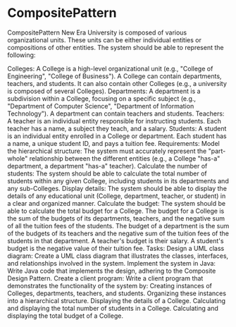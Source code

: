 # CompositePattern
CompositePattern
New Era University is composed of various organizational units. These units can be either individual entities or compositions of other entities. The system should be able to represent the following:

Colleges: A College is a high-level organizational unit (e.g., "College of Engineering", "College of Business"). A College can contain departments, teachers, and students. It can also contain other Colleges (e.g., a university is composed of several Colleges).
Departments: A department is a subdivision within a College, focusing on a specific subject (e.g., "Department of Computer Science", "Department of Information Technology"). A department can contain teachers and students.
Teachers: A teacher is an individual entity responsible for instructing students. Each teacher has a name, a subject they teach, and a salary.
Students: A student is an individual entity enrolled in a College or department. Each student has a name, a unique student ID, and pays a tuition fee.
Requirements:
Model the hierarchical structure: The system must accurately represent the "part-whole" relationship between the different entities (e.g., a College "has-a" department, a department "has-a" teacher).
Calculate the number of students: The system should be able to calculate the total number of students within any given College, including students in its departments and any sub-Colleges.
Display details: The system should be able to display the details of any educational unit (College, department, teacher, or student) in a clear and organized manner.
Calculate the budget: The system should be able to calculate the total budget for a College. The budget for a College is the sum of the budgets of its departments, teachers, and the negative sum of all the tuition fees of the students. The budget of a department is the sum of the budgets of its teachers and the negative sum of the tuition fees of the students in that department. A teacher's budget is their salary. A student's budget is the negative value of their tuition fee.
Tasks:
Design a UML class diagram: Create a UML class diagram that illustrates the classes, interfaces, and relationships involved in the system.
Implement the system in Java: Write Java code that implements the design, adhering to the Composite Design Pattern.
Create a client program: Write a client program that demonstrates the functionality of the system by:
Creating instances of Colleges, departments, teachers, and students.
Organizing these instances into a hierarchical structure.
Displaying the details of a College.
Calculating and displaying the total number of students in a College.
Calculating and displaying the total budget of a College.
